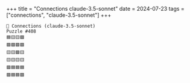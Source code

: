 +++
title = "Connections claude-3.5-sonnet"
date = 2024-07-23
tags = ["connections", "claude-3.5-sonnet"]
+++

```text
🤖 Connections (claude-3.5-sonnet) 
Puzzle #408
🟦🟨🟨🟪
🟩🟩🟩🟩
🟨🟨🟪🟨
🟨🟨🟨🟨
🟪🟦🟦🟦
🟪🟦🟦🟪
```
